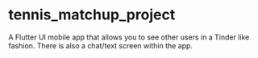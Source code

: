 # tennis_matchup_project

A Flutter UI mobile app that allows you to see other users in a Tinder like fashion. 
There is also a chat/text screen within the app. 
